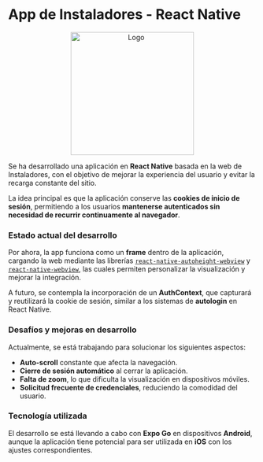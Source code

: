 # **App de Instaladores - React Native**  

<p align="center">
  <img src="https://github.com/user-attachments/assets/cb270ad4-d786-41f8-bc72-ce79cdfd809d" alt="Logo" width="250"/>
</p>  

Se ha desarrollado una aplicación en **React Native** basada en la web de Instaladores, con el objetivo de mejorar la experiencia del usuario y evitar la recarga constante del sitio.  

La idea principal es que la aplicación conserve las **cookies de inicio de sesión**, permitiendo a los usuarios **mantenerse autenticados sin necesidad de recurrir continuamente al navegador**.  

### **Estado actual del desarrollo**  
Por ahora, la app funciona como un **frame** dentro de la aplicación, cargando la web mediante las librerías [`react-native-autoheight-webview`](https://www.npmjs.com/package/react-native-autoheight-webview) y [`react-native-webview`](https://github.com/react-native-webview/react-native-webview), las cuales permiten personalizar la visualización y mejorar la integración.  

A futuro, se contempla la incorporación de un **AuthContext**, que capturará y reutilizará la cookie de sesión, similar a los sistemas de **autologin** en React Native.  

### **Desafíos y mejoras en desarrollo**  
Actualmente, se está trabajando para solucionar los siguientes aspectos:  

- **Auto-scroll** constante que afecta la navegación.  
- **Cierre de sesión automático** al cerrar la aplicación.  
- **Falta de zoom**, lo que dificulta la visualización en dispositivos móviles.  
- **Solicitud frecuente de credenciales**, reduciendo la comodidad del usuario.  

### **Tecnología utilizada**  
El desarrollo se está llevando a cabo con **Expo Go** en dispositivos **Android**, aunque la aplicación tiene potencial para ser utilizada en **iOS** con los ajustes correspondientes.  
